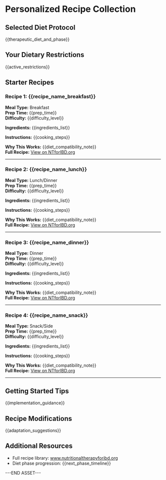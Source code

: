 # Personalized Recipe Collection

## Selected Diet Protocol
{{therapeutic_diet_and_phase}}

## Your Dietary Restrictions
{{active_restrictions}}

## Starter Recipes

### Recipe 1: {{recipe_name_breakfast}}
**Meal Type:** Breakfast  
**Prep Time:** {{prep_time}}  
**Difficulty:** {{difficulty_level}}  

**Ingredients:**
{{ingredients_list}}

**Instructions:**
{{cooking_steps}}

**Why This Works:** {{diet_compatibility_note}}  
**Full Recipe:** [View on NTforIBD.org]({{recipe_url}})

---

### Recipe 2: {{recipe_name_lunch}}
**Meal Type:** Lunch/Dinner  
**Prep Time:** {{prep_time}}  
**Difficulty:** {{difficulty_level}}  

**Ingredients:**
{{ingredients_list}}

**Instructions:**
{{cooking_steps}}

**Why This Works:** {{diet_compatibility_note}}  
**Full Recipe:** [View on NTforIBD.org]({{recipe_url}})

---

### Recipe 3: {{recipe_name_dinner}}
**Meal Type:** Dinner  
**Prep Time:** {{prep_time}}  
**Difficulty:** {{difficulty_level}}  

**Ingredients:**
{{ingredients_list}}

**Instructions:**
{{cooking_steps}}

**Why This Works:** {{diet_compatibility_note}}  
**Full Recipe:** [View on NTforIBD.org]({{recipe_url}})

---

### Recipe 4: {{recipe_name_snack}}
**Meal Type:** Snack/Side  
**Prep Time:** {{prep_time}}  
**Difficulty:** {{difficulty_level}}  

**Ingredients:**
{{ingredients_list}}

**Instructions:**
{{cooking_steps}}

**Why This Works:** {{diet_compatibility_note}}  
**Full Recipe:** [View on NTforIBD.org]({{recipe_url}})

---

## Getting Started Tips
{{implementation_guidance}}

## Recipe Modifications
{{adaptation_suggestions}}

## Additional Resources
- Full recipe library: www.nutritionaltherapyforibd.org
- Diet phase progression: {{next_phase_timeline}}

---END ASSET---